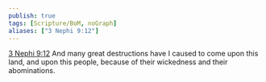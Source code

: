 ```yaml
---
publish: true
tags: [Scripture/BoM, noGraph]
aliases: ["3 Nephi 9:12"]
---
```

[3 Nephi 9:12](https://churchofjesuschrist.org/study/scriptures/bofm/3-ne/9?lang=eng&id=p12#p12) And many great destructions have I caused to come upon this land, and upon this people, because of their wickedness and their abominations.
